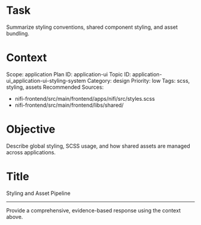 # Task
Summarize styling conventions, shared component styling, and asset bundling.

# Context
Scope: application
Plan ID: application-ui
Topic ID: application-ui_application-ui-styling-system
Category: design
Priority: low
Tags: scss, styling, assets
Recommended Sources:
- nifi-frontend/src/main/frontend/apps/nifi/src/styles.scss
- nifi-frontend/src/main/frontend/libs/shared/

# Objective
Describe global styling, SCSS usage, and how shared assets are managed across applications.

# Title
Styling and Asset Pipeline

---

Provide a comprehensive, evidence-based response using the context above.
